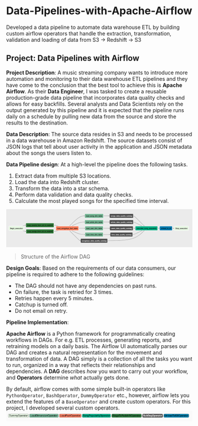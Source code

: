 # Data-Pipelines-with-Apache-Airflow
Developed a data pipeline to automate data warehouse ETL by building custom airflow operators that handle the extraction, transformation, validation and loading of data from S3 -> Redshift -> S3


## Project: Data Pipelines with Airflow
**Project Description**: 
A music streaming company wants to introduce more automation and monitoring to their data warehouse ETL pipelines and they have come to the conclusion that the best tool to achieve this is **Apache Airflow**. 
As their **Data Engineer**, I was tasked to create a reusable production-grade data pipeline that incorporates data quality checks and allows for easy backfills. 
Several analysts and Data Scientists rely on the output generated by this pipeline and it is expected that the pipeline runs daily on a schedule by pulling new data from the source and store the results to the destination.

**Data Description**: 
The source data resides in S3 and needs to be processed in a data warehouse in Amazon Redshift. The source datasets consist of JSON logs that tell about user activity in the application and JSON metadata about the songs the users listen to.

**Data Pipeline design**:
At a high-level the pipeline does the following tasks.
1. Extract data from multiple S3 locations.
2. Load the data into Redshift cluster.
3. Transform the data into a star schema.
4. Perform data validation and data quality checks.
5. Calculate the most played songs for the specified time interval.

![dag](images/dag.png)
> Structure of the Airflow DAG

**Design Goals**:
Based on the requirements of our data consumers, our pipeline is required to adhere to the following guidelines:
* The DAG should not have any dependencies on past runs.
* On failure, the task is retried for 3 times.
* Retries happen every 5 minutes.
* Catchup is turned off.
* Do not email on retry. 


**Pipeline Implementation**:

**Apache Airflow** is a Python framework for programmatically creating workflows in DAGs.
For e.g. ETL processes, generating reports, and retraining models on a daily basis. 
The Airflow UI automatically parses our DAG and creates a natural representation for the movement and transformation of data. A DAG simply is a collection of all the tasks you want to run, organized in a way that reflects their relationships and dependencies. 
A **DAG** describes *how* you want to carry out your workflow, and **Operators** determine *what* actually gets done. 

By default, airflow comes with some simple built-in operators like `PythonOperator`, `BashOperator`, `DummyOperator` etc., however, airflow lets you extend the features of a `BaseOperator` and create custom operators. For this project, I developed several custom operators.
![operators](images/operators.png)
